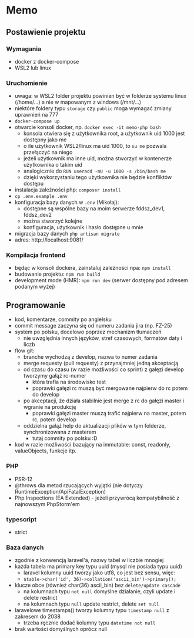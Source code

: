 # Memo

## Postawienie projektu

### Wymagania
- docker z docker-compose
- WSL2 lub linux

### Uruchomienie
- uwaga: w WSL2 folder projektu powinien być w folderze systemu linux (/home/...) a nie w mapowanym z windows (/mnt/...)
- niektóre foldery typu `storage` czy `public` moga wymagać zmiany uprawnień na 777
- `docker-compose up`
- otwarcie konsoli docker, np. `docker exec -it memo-php bash`
  - konsola otwiera się z użytkownika root, a użytkownik uid 1000 jest dostępny jako me
  - o ile użytkownik WSL2/linux ma uid 1000, to `su me` pozwala przełączyć na niego
  - jeżeli użytkownik ma inne uid, można stworzyć w kontenerze użytkownika o takim uid
  - analogicznie do `RUN useradd -mU -u 1000 -s /bin/bash me`
  - dzięki wykorzystaniu tego użytkownika nie będzie konfliktów dostępu
- instalacja zależności php: `composer install`
- `cp .env.example .env`
- konfiguracja bazy danych w `.env` (Mikołaj):
  - dostępne są wspólne bazy na moim serwerze fddsz_dev1, fddsz_dev2
  - można stworzyć kolejne
  - konfiguracja, użytkownik i hasło dostępne u mnie
- migracja bazy danych `php artisan migrate`
- adres: http://localhost:9081/

### Kompilacja frontend
- będąc w konsoli dockera, zainstaluj zależności npa: `npm install`
- budowanie projektu: `npm run build`
- development mode (HMR): `npm run dev` (serwer dostępny pod adresem podanym wyżej)

## Programowanie
- kod, komentarze, commity po angielsku
- commit message zaczyna się od numeru zadania jira (np. FZ-25)
- system po polsku, docelowo poprzez mechanizm tłumaczeń
  - nie uwzględnia innych języków, stref czasowych, formatów daty i liczb
- flow git:
  - branche wychodzą z develop, nazwa to numer zadania
  - merge requesty (pull requesty) z przynajmniej jedną akceptacją
  - od czasu do czasu (w razie możliwości co sprint) z gałęzi develop tworzymy gałąź rc-numer
    - która trafia na środowisko test
    - poprawki gałęzi rc muszą być mergowane najpierw do rc potem do develop
  - po akceptacji, że działa stabilnie jest merge z rc do gałęzi master i wgranie na produkcję
    - poprawki gałęzi master muszą trafić najpierw na master, potem rc, potem develop 
  - oddzielna gałąź help do aktualizacji plików w tym folderze, synchronizowana z masterem
    - tutaj commity po polsku :D
- kod w razie możliwości bazujący na immutable: const, readonly, valueObjects, funkcje itp.

### PHP
- PSR-12
- @throws dla metod rzucających wyjątki (nie dotyczy RuntimeException/ApiFatalException)
- Php Inspections (EA Extended) - jeżeli przywrócą kompatybilność z najnowszym PhpStorm'em

### typescript
- strict

### Baza danych
- zgodnie z konwencją laravel'a, nazwy tabel w liczbie mnogiej 
- każda tabela ma primary key typu uuid (mysql nie posiada typu uuid)
  - laravel kolumny uuid tworzy jako utf8, co jest bez sensu, więc: 
  - `$table->char('id', 36)->collation('ascii_bin')->primary();`
- klucze obce (również char(36) ascii_bin) bez `delete/update cascade`
  - na kolumnach typu `not null` domyślne działanie, czyli update i delete restrict
  - na kolumnach typu `null` update restrict, delete `set null`
- laravelowe timestamps() tworzy kolumny typu `timestamp null` z zakresem do 2038
  - trzeba ręcznie dodać kolumny typu `datetime not null`
- brak wartości domyślnych oprócz null
